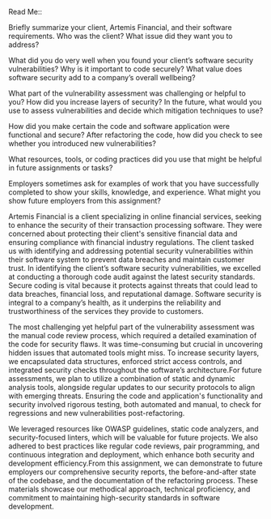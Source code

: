 Read Me::

Briefly summarize your client, Artemis Financial, and their software requirements. Who was the client? What issue did they want you to address?

What did you do very well when you found your client’s software security vulnerabilities? Why is it important to code securely? What value does software security add to a company’s overall wellbeing?

What part of the vulnerability assessment was challenging or helpful to you?
How did you increase layers of security? In the future, what would you use to assess vulnerabilities and decide which mitigation techniques to use?

How did you make certain the code and software application were functional and secure? After refactoring the code, how did you check to see whether you introduced new vulnerabilities?

What resources, tools, or coding practices did you use that might be helpful in future assignments or tasks?

Employers sometimes ask for examples of work that you have successfully completed to show your skills, knowledge, and experience. What might you show future employers from this assignment?
  
  
  
  Artemis Financial is a client specializing in online financial services, seeking to enhance the security of their transaction processing software. They were concerned about protecting their client's sensitive financial data and ensuring compliance with financial industry regulations. The client tasked us with identifying and addressing potential security vulnerabilities within their software system to prevent data breaches and maintain customer trust. In identifying the client’s software security vulnerabilities, we excelled at conducting a thorough code audit against the latest security standards. Secure coding is vital because it protects against threats that could lead to data breaches, financial loss, and reputational damage. Software security is integral to a company’s health, as it underpins the reliability and trustworthiness of the services they provide to customers.

  The most challenging yet helpful part of the vulnerability assessment was the manual code review process, which required a detailed examination of the code for security flaws. It was time-consuming but crucial in uncovering hidden issues that automated tools might miss. To increase security layers, we encapsulated data structures, enforced strict access controls, and integrated security checks throughout the software’s architecture.For future assessments, we plan to utilize a combination of static and dynamic analysis tools, alongside regular updates to our security protocols to align with emerging threats. Ensuring the code and application's functionality and security involved rigorous testing, both automated and manual, to check for regressions and new vulnerabilities post-refactoring.

  We leveraged resources like OWASP guidelines, static code analyzers, and security-focused linters, which will be valuable for future projects. We also adhered to best practices like regular code reviews, pair programming, and continuous integration and deployment, which enhance both security and development efficiency.From this assignment, we can demonstrate to future employers our comprehensive security reports, the before-and-after state of the codebase, and the documentation of the refactoring process. These materials showcase our methodical approach, technical proficiency, and commitment to maintaining high-security standards in software development.
